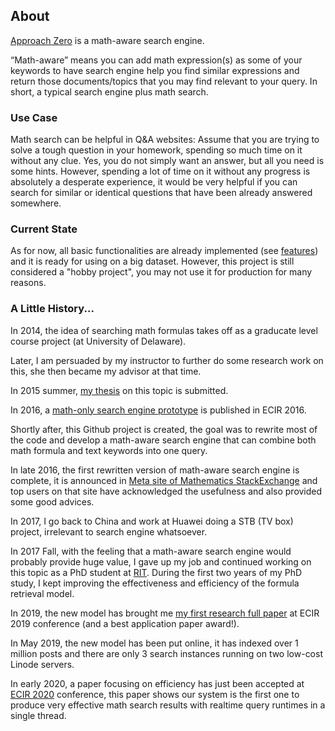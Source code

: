 ## About
[Approach Zero](https://approach0.xyz) is a math-aware search engine.

“Math-aware” means you can add math expression(s) as some of your keywords to have search engine help you find similar expressions and return those documents/topics that you may find relevant to your query. In short, a typical search engine plus math search.

### Use Case
Math search can be helpful in Q&A websites: Assume that you are trying to solve a tough question in your homework, spending so much time on it without any clue. Yes, you do not simply want an answer, but all you need is some hints. However, spending a lot of time on it without any progress is absolutely a desperate experience, it would be very helpful if you can search for similar or identical questions that have been already answered somewhere.

### Current State
As for now, all basic functionalities are already implemented (see [features](features.html)) and
it is ready for using on a big dataset. However, this project is still considered a "hobby project", you may not use it for production for many reasons.

### A Little History...
In 2014, the idea of searching math formulas takes off as a graducate level course project (at University of Delaware).

Later, I am persuaded by my instructor to further do some research work on this, she then became my advisor at that time.

In 2015 summer, [my thesis](https://github.com/tkhost/tkhost.github.io/raw/master/opmes/thesis-ref.pdf) on this topic is submitted.

In 2016, a [math-only search engine prototype](https://github.com/tkhost/tkhost.github.io/raw/master/opmes/ecir2016.pdf) is published in ECIR 2016.

Shortly after, this Github project is created, the goal was to rewrite most of the code and develop a math-aware search engine that can combine both math formula and text keywords into one query.

In late 2016, the first rewritten version of math-aware search engine is complete, it is announced in [Meta site of Mathematics StackExchange](https://math.meta.stackexchange.com/questions/24978) and top users on that site have acknowledged the usefulness and also provided some good advices.

In 2017, I go back to China and work at Huawei doing a STB (TV box) project, irrelevant to search engine whatsoever.

In 2017 Fall, with the feeling that a math-aware search engine would probably provide huge value, I gave up my job and continued working on this topic as a PhD student at [RIT](https://www.cs.rit.edu/~dprl/members.html).
During the first two years of my PhD study, I kept improving the effectiveness and efficiency of the formula retrieval model.

In 2019, the new model has brought me [my first research full paper](http://ecir2019.org/best-paper-awards/) at ECIR 2019 conference (and a best application paper award!).

In May 2019, the new model has been put online, it has indexed over 1 million posts and there are only 3 search instances running on two low-cost Linode servers.

In early 2020, a paper focusing on efficiency has just been accepted at [ECIR 2020](https://link.springer.com/chapter/10.1007/978-3-030-45439-5_47) conference, this paper shows our system is the first one to produce very effective math search results with realtime query runtimes in a single thread.
